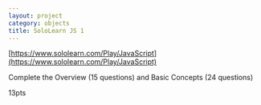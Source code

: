 ```yaml
---
layout: project
category: objects
title: SoloLearn JS 1
---
```



[https://www.sololearn.com/Play/JavaScript](https://www.sololearn.com/Play/JavaScript)

Complete the Overview (15 questions) and Basic Concepts (24 questions)

13pts
